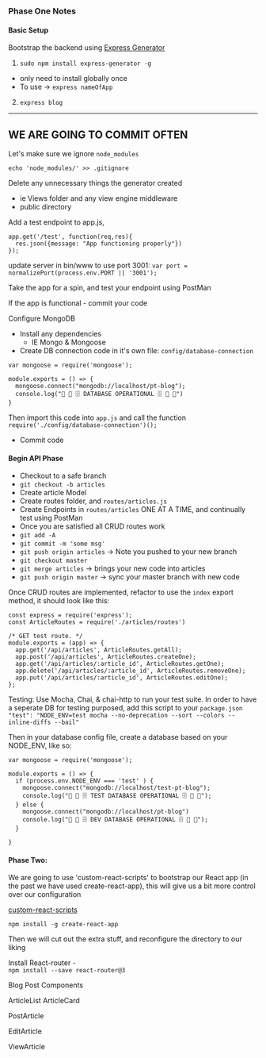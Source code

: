 ### Phase One Notes

#### Basic Setup

Bootstrap the backend using [Express Generator](https://expressjs.com/en/starter/generator.html)

1) `sudo npm install express-generator -g`
  - only need to install globally once
  - To use -> `express nameOfApp`
2) `express blog`

----
WE ARE GOING TO COMMIT OFTEN
----
Let's make sure we ignore `node_modules`

`echo 'node_modules/' >> .gitignore`

Delete any unnecessary things the generator created
  - ie Views folder and any view engine middleware
  - public directory

Add a test endpoint to app.js,
```
app.get('/test', function(req,res){
  res.json({message: "App functioning properly"})
});
```

update server in bin/www to use port 3001:
`var port = normalizePort(process.env.PORT || '3001');`

Take the app for a spin, and test your endpoint using PostMan

If the app is functional - commit your code

Configure MongoDB
  - Install any dependencies
    - IE Mongo & Mongoose
  - Create DB connection code in it's own file: `config/database-connection`
  ```
  var mongoose = require('mongoose');

  module.exports = () => {
    mongoose.connect("mongodb://localhost/pt-blog");
    console.log("📁 📂 🗄 DATABASE OPERATIONAL 🗄 📂 📁")
  }

```
Then import this code into `app.js` and call the function
`require('./config/database-connection')();`
  - Commit code

#### Begin API Phase

  - Checkout to a safe branch
  - `git checkout -b articles`
  - Create article Model
  - Create routes folder, and `routes/articles.js`
  - Create Endpoints in `routes/articles` ONE AT A TIME, and continually test using PostMan
  - Once you are satisfied all CRUD routes work
  - `git add -A`
  - `git commit -m 'some msg'`
  - `git push origin articles` -> Note you pushed to your new branch
  - `git checkout master`
  - `git merge articles` -> brings your new code into articles
  - `git push origin master` -> sync your master branch with new code


  Once CRUD routes are implemented, refactor to use the `index` export method,
  it should look like this:
  ```
  const express = require('express');
  const ArticleRoutes = require('./articles/routes')

  /* GET test route. */
  module.exports = (app) => {
    app.get('/api/articles', ArticleRoutes.getAll);
    app.post('/api/articles', ArticleRoutes.createOne);
    app.get('/api/articles/:article_id', ArticleRoutes.getOne);
    app.delete('/api/articles/:article_id', ArticleRoutes.removeOne);
    app.put('/api/articles/:article_id', ArticleRoutes.editOne);
  };
```

Testing:
Use Mocha, Chai, & chai-http to run your test suite. In order to have a seperate DB for testing purposed, add this script to your `package.json`
`    "test": "NODE_ENV=test mocha --no-deprecation --sort --colors --inline-diffs --bail"
`

Then in your database config file, create a database based on your NODE_ENV, like so:

```
var mongoose = require('mongoose');

module.exports = () => {
  if (process.env.NODE_ENV === 'test' ) {
    mongoose.connect("mongodb://localhost/test-pt-blog");
    console.log("📁 📂 🗄 TEST DATABASE OPERATIONAL 🗄 📂 📁");
  } else {
    mongoose.connect("mongodb://localhost/pt-blog")
    console.log("📁 📂 🗄 DEV DATABASE OPERATIONAL 🗄 📂 📁");
  }

}
```

#### Phase Two:

We are going to use 'custom-react-scripts' to bootstrap our React app (in the past we have used create-react-app), this will give us a bit more control over our configuration

[custom-react-scripts](https://www.npmjs.com/package/react-scripts-custom)

`npm install -g create-react-app`

Then we will cut out the extra stuff, and reconfigure the directory to our liking


Install React-router -  
`npm install --save react-router@3`




Blog Post Components

ArticleList
  ArticleCard

PostArticle

EditArticle

ViewArticle
